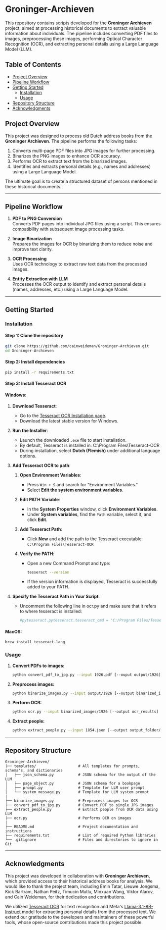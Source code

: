 # Groninger-Archieven

This repository contains scripts developed for the **Groninger Archieven** project, aimed at processing historical documents to extract valuable information about individuals. The pipeline includes converting PDF files to images, preprocessing these images, performing Optical Character Recognition (OCR), and extracting personal details using a Large Language Model (LLM).

## Table of Contents

- [Project Overview](#project-overview)
- [Pipeline Workflow](#pipeline-workflow)
- [Getting Started](#getting-started)
  - [Installation](#installation)
  - [Usage](#usage)
- [Repository Structure](#repository-structure)
- [Acknowledgments](#acknowledgments)

## Project Overview

This project was designed to process old Dutch address books from the **Groninger Archieven**. The pipeline performs the following tasks:

1. Converts multi-page PDF files into JPG images for further processing.
2. Binarizes the PNG images to enhance OCR accuracy.
3. Performs OCR to extract text from the binarized images.
4. Identifies and extracts personal details (e.g., names and addresses) using a Large Language Model.

The ultimate goal is to create a structured dataset of persons mentioned in these historical documents.

---

## Pipeline Workflow

1. **PDF to PNG Conversion**  
   Converts PDF pages into individual JPG files using a script. This ensures compatibility with subsequent image processing tasks.

2. **Image Binarization**  
   Prepares the images for OCR by binarizing them to reduce noise and improve text clarity.

3. **OCR Processing**  
   Uses OCR technology to extract raw text data from the processed images.

4. **Entity Extraction with LLM**  
   Processes the OCR output to identify and extract personal details (names, addresses, etc.) using a Large Language Model.

---

## Getting Started

### Installation
#### Step 1: Clone the repository
   ```bash
   git clone https://github.com/cainweideman/Groninger-Archieven.git
   cd Groninger-Archieven
   ```
#### Step 2: Install dependencies
   ```bash
   pip install -r requirements.txt
   ```
#### Step 3: Install Tesseract OCR
#### Windows:
1. **Download Tesseract**:
   - Go to the [Tesseract OCR Installation page](https://github.com/UB-Mannheim/tesseract/wiki).
   - Download the latest stable version for Windows.
   
2. **Run the Installer**:
   - Launch the downloaded `.exe` file to start installation.
   - By default, Tesseract is installed in: C:\Program Files\Tesseract-OCR
   - During installation, select **Dutch (Flemish)** under additional language options.

3. **Add Tesseract OCR to path**:
   1. **Open Environment Variables**:  
      - Press `Win + S` and search for "Environment Variables."  
      - Select **Edit the system environment variables**.  

   2. **Edit PATH Variable**:  
      - In the **System Properties** window, click **Environment Variables**.  
      - Under **System variables**, find the `Path` variable, select it, and click **Edit**.  

   3. **Add Tesseract Path**:  
      - Click **New** and add the path to the Tesseract executable:  
      `C:\Program Files\Tesseract-OCR`  

   4. **Verify the PATH**:  
      - Open a new Command Prompt and type:  
         ```bash
         tesseract --version
         ```  
      - If the version information is displayed, Tesseract is successfully added to your PATH.

4. **Specify the Tesseract Path in Your Script**:
   - Uncomment the following line in ocr.py and make sure that it refers to where tesseract is installed:
      ```python
      #pytesseract.pytesseract.tesseract_cmd = 'C:/Program Files/Tesseract-OCR/tesseract.exe'
      ```

#### MacOS:
```bash
brew install tesseract-lang
```
### Usage
1. **Convert PDFs to images:**
   ```bash
   python convert_pdf_to_jpg.py --input 1926.pdf [--ouput output/1926]
   ```
2. **Preprocess images:**
   ```bash
   python binarize_images.py --input output/1926 [--output binarized_images/1926]
   ```
3. **Perform OCR:**
   ```bash
   python ocr.py --input binarized_images/1926 [--output ocr_results] [--congif 3]
   ```
4. **Extract people:**
   ```bash
   python extract_people.py --input 1854.json [--output output_folder/1854] --start_page 7 --end_page 209
   ```

---

## Repository Structure

```plaintext
Groninger-Archieven/
├── templates/                   # All templates for prompts, schema's, and dictionaries
│   ├── json_schema.py           # JSON schema for the output of the LLM
│   ├── page_object.py           # JSON schema for a bookpage
│   ├── prompt.py                # Template for LLM user prompt
|   └── system_message.py        # Template for LLM system prompt
|
├── binarize_images.py           # Preprocess images for OCR
├── convert_pdf_to_jpg.py        # Convert PDF to single JPG images
├── extract_people.py            # Extract people from OCR data using LLM
├── ocr.py                       # Performs OCR on images
|
├── README.md                    # Project documentation and instructions
├── requirements.txt             # List of required Python libraries
└── .gitignore                   # Files and directories to ignore in Git
```
---

## Acknowledgments

This project was developed in collaboration with **Groninger Archieven**, which provided access to their historical address books for analysis. We would like to thank the project team, including Emin Tatar, Lieuwe Jongsma, Kick Bartram, Nathan Peitz, Timucin Mutlu, Minxuan Wang, Viktor Alarov, and Cain Weideman, for their dedication and contributions.

We utilized [Tesseract OCR](https://github.com/tesseract-ocr/tesseract) for text recognition and Meta's [Llama-3.1-8B-Instruct](https://huggingface.co/meta-llama/Llama-3.1-8B-Instruct) model for extracting personal details from the processed text. We extend our gratitude to the developers and maintainers of these powerful tools, whose open-source contributions made this project possible.
